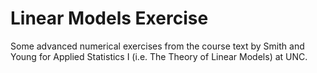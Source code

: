 # Linear Models Exercise
Some advanced numerical exercises from the course text by Smith and Young for Applied Statistics I (i.e. The Theory of Linear Models) at UNC.
